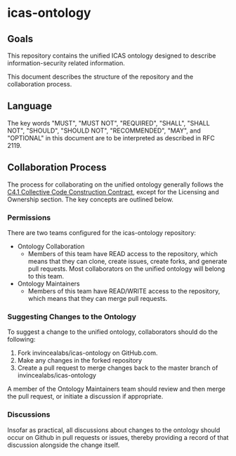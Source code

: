 # icas-ontology

## Goals

This repository contains the unified ICAS ontology designed to
describe information-security related information.

This document describes the structure of the repository and the
collaboration process.

## Language

The key words "MUST", "MUST NOT", "REQUIRED", "SHALL", "SHALL
NOT", "SHOULD", "SHOULD NOT", "RECOMMENDED", "MAY", and
"OPTIONAL" in this document are to be interpreted as described in
RFC 2119.

## Collaboration Process

The process for collaborating on the unified ontology generally
follows the [C4.1 Collective Code Construction
Contract](http://rfc.zeromq.org/spec:22), except for the
Licensing and Ownership section. The key concepts are outlined
below.

### Permissions

There are two teams configured for the icas-ontology repository:

+ Ontology Collaboration
    + Members of this team have READ access to the repository,
      which means that they can clone, create issues, create
      forks, and generate pull requests. Most collaborators on
      the unified ontology will belong to this team.
+ Ontology Maintainers
    + Members of this team have READ/WRITE access to the
      repository, which means that they can merge pull requests.

### Suggesting Changes to the Ontology

To suggest a change to the unified ontology, collaborators should
do the following:

1. Fork invincealabs/icas-ontology on GitHub.com.
2. Make any changes in the forked repository
3. Create a pull request to merge changes back to the master
   branch of invincealabs/icas-ontology

A member of the Ontology Maintainers team should review and then
merge the pull request, or initiate a discussion if appropriate.

### Discussions

Insofar as practical, all discussions about changes to the
ontology should occur on Github in pull requests or issues,
thereby providing a record of that discussion alongside the
change itself.

